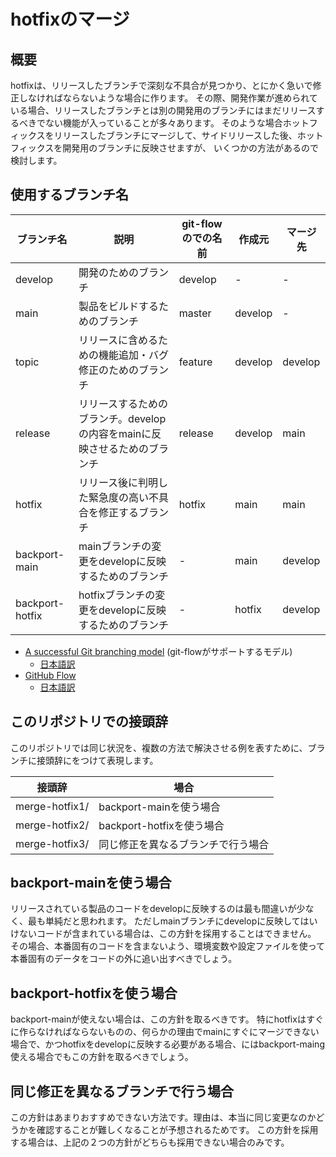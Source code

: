 # hotfixのマージ

## 概要

hotfixは、リリースしたブランチで深刻な不具合が見つかり、とにかく急いで修正しなければならないような場合に作ります。
その際、開発作業が進められている場合、リリースしたブランチとは別の開発用のブランチにはまだリリースするべきでない機能が入っていることが多々あります。
そのような場合ホットフィックスをリリースしたブランチにマージして、サイドリリースした後、ホットフィックスを開発用のブランチに反映させますが、
いくつかの方法があるので検討します。

## 使用するブランチ名

ブランチ名 | 説明  | git-flowのでの名前 | 作成元 | マージ先
--------|-----------------|--------|---------|---------
develop  | 開発のためのブランチ | develop | - | -
main | 製品をビルドするためのブランチ | master | develop | -
topic | リリースに含めるための機能追加・バグ修正のためのブランチ | feature | develop | develop |
release | リリースするためのブランチ。developの内容をmainに反映させるためのブランチ | release | develop | main
hotfix | リリース後に判明した緊急度の高い不具合を修正するブランチ | hotfix | main | main
backport-main | mainブランチの変更をdevelopに反映するためのブランチ | - | main | develop
backport-hotfix | hotfixブランチの変更をdevelopに反映するためのブランチ | - | hotfix | develop

- [A successful Git branching model](https://nvie.com/posts/a-successful-git-branching-model/) (git-flowがサポートするモデル)
    - [日本語訳](http://keijinsonyaban.blogspot.com/2010/10/a-successful-git-branching-model.html)
- [GitHub Flow](http://scottchacon.com/2011/08/31/github-flow.html)
    - [日本語訳](https://gist.github.com/Gab-km/3705015)

## このリポジトリでの接頭辞

このリポジトリでは同じ状況を、複数の方法で解決させる例を表すために、ブランチに接頭辞にをつけて表現します。

接頭辞 | 場合
------|-------------
merge-hotfix1/ | backport-mainを使う場合
merge-hotfix2/ | backport-hotfixを使う場合
merge-hotfix3/ | 同じ修正を異なるブランチで行う場合

## backport-mainを使う場合

リリースされている製品のコードをdevelopに反映するのは最も間違いが少なく、最も単純だと思われます。
ただしmainブランチにdevelopに反映してはいけないコードが含まれている場合は、この方針を採用することはできません。
その場合、本番固有のコードを含まないよう、環境変数や設定ファイルを使って本番固有のデータをコードの外に追い出すべきでしょう。

## backport-hotfixを使う場合

backport-mainが使えない場合は、この方針を取るべきです。
特にhotfixはすぐに作らなければならないものの、何らかの理由でmainにすぐにマージできない場合で、かつhotfixをdevelopに反映する必要がある場合、にはbackport-maing使える場合でもこの方針を取るべきでしょう。


## 同じ修正を異なるブランチで行う場合

この方針はあまりおすすめできない方法です。理由は、本当に同じ変更なのかどうかを確認することが難しくなることが予想されるためです。
この方針を採用する場合は、上記の２つの方針がどちらも採用できない場合のみです。
